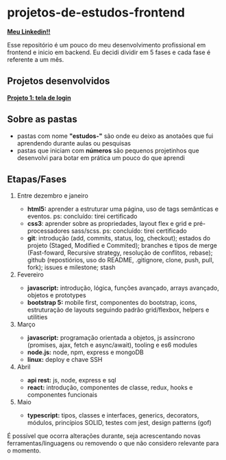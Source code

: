 # projetos-de-estudos-frontend

<a href="https://www.linkedin.com/in/gilmar-carlos97/"><b>Meu Linkedin!!</b></a>

Esse repositório é um pouco do meu desenvolvimento profissional em frontend e inicio em backend. Eu decidi dividir em 5 fases e cada fase é referente a um mês.

<h2>Projetos desenvolvidos</h2>

<a href="https://gilmarcarlos-developer.github.io/tela-de-login-1/"><b>Projeto 1: tela de login</b></a>

<h2>Sobre as pastas</h2>
<ul>
    <li>pastas com nome <b>"estudos-"</b> são onde eu deixo as anotaões que fui aprendendo durante aulas ou pesquisas</li>
    <li>pastas que iniciam com <b>números</b> são pequenos projetinhos que desenvolvi para botar em prática um pouco do que aprendi</li>
</ul>

<h2>Etapas/Fases</h2>
<ol>
    <li>Entre dezembro e janeiro</li>
    <ul>
        <li><b>html5:</b> aprender a estruturar uma página, uso de tags semânticas e eventos. ps: concluído: tirei certificado</li>
        <li><b>css3</b>: aprender sobre as propriedades, layout flex e grid e pré-processadores sass/scss. ps: concluído: tirei certificado</li>
        <li><b>git</b>: introdução (add, commits, status, log, checkout); estados do projeto (Staged, Modified e Commited); branches e tipos de merge (Fast-foward, Recursive strategy, resolução de conflitos, rebase); github (repostiórios, uso do README, .gitignore, clone, push, pull, fork); issues e milestone; stash</li>
    </ul>
    <li>Fevereiro</li>
    <ul>
        <li><b>javascript:</b> introdução, lógica, funções avançado, arrays avançado, objetos e prototypes</li>
        <li><b>bootstrap 5:</b> mobile first, componentes do bootstrap, icons, estruturação de layouts seguindo padrão grid/flexbox, helpers e utilities</li>
    </ul>
    <li>Março</li>
    <ul>
        <li><b>javascript:</b> programação orientada a objetos, js assíncrono (promises, ajax, fetch e async/await), tooling e es6 modules</li>
        <li><b>node.js:</b> node, npm, express e mongoDB</li>
        <li><b>linux:</b> deploy e chave SSH</li>
    </ul>
    <li>Abril</li>
    <ul>
        <li><b>api rest:</b> js, node, express e sql</li>
        <li><b>react:</b> introdução, componentes de classe, redux, hooks e componentes funcionais </li>
    </ul>
    <li>Maio</li>
    <ul>
        <li><b>typescript:</b> tipos, classes e interfaces, generics, decorators, módulos, princípios SOLID, testes com jest, design patterns (gof)</li>
    </ul>
</ol>

<p>É possível que ocorra alterações durante, seja acrescentando novas ferramentas/linguagens ou removendo o que não considero relevante para o momento.</p>
